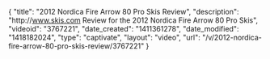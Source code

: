 {
    "title": "2012 Nordica Fire Arrow 80 Pro Skis Review",
    "description": "http:\/\/www.skis.com Review for the 2012 Nordica Fire Arrow 80 Pro Skis",
    "videoid": "3767221",
    "date_created": "1411361278",
    "date_modified": "1418182024",
    "type": "captivate",
    "layout": "video",
    "url": "\/v\/2012-nordica-fire-arrow-80-pro-skis-review\/3767221"
}